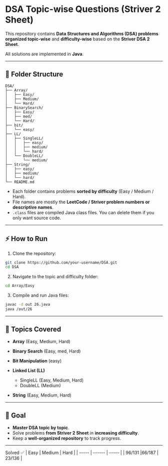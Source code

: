 
# DSA Topic-wise Questions (Striver 2 Sheet)

This repository contains **Data Structures and Algorithms (DSA) problems organized topic-wise** and **difficulty-wise** based on the **Striver DSA 2 Sheet**.

All solutions are implemented in **Java**.

---

## 📂 Folder Structure

```
DSA/
├── Array/
│   ├── Easy/
│   ├── Medium/
│   └── Hard/
├── BinarySearch/
│   ├── Easy/
│   ├── med/
│   └── Hard/
├── bit/
│   └── easy/
├── LL/
│   ├── SingleLL/
│   │   ├── easy/
│   │   ├── medium/
│   │   └── hard/
│   └── DoubleLL/
│       └── medium/
├── String/
│   ├── easy/
│   ├── medium/
│   └── hard/
└── README.md
```

* Each folder contains problems **sorted by difficulty** (Easy / Medium / Hard).
* File names are mostly the **LeetCode / Striver problem numbers or descriptive names**.
* `.class` files are compiled Java class files. You can delete them if you only want source code.

---

## ⚡ How to Run

1. Clone the repository:

```bash
git clone https://github.com/your-username/DSA.git
cd DSA
```

2. Navigate to the topic and difficulty folder:

```bash
cd Array/Easy
```

3. Compile and run Java files:

```bash
javac -d out 26.java
java /out/26
```

---

## 📌 Topics Covered

* **Array** (Easy, Medium, Hard)
* **Binary Search** (Easy, med, Hard)
* **Bit Manipulation** (easy)
* **Linked List (LL)**

  * SingleLL (Easy, Medium, Hard)
  * DoubleLL (Medium)
* **String** (Easy, Medium, Hard)

---

## 🚀 Goal

* **Master DSA topic by topic**.
* Solve problems **from Striver 2 Sheet** in **increasing difficulty**.
* Keep a **well-organized repository** to track progress.

---

Solved ✅ 
| Easy  | Medium | Hard  | 
| ----- | ------ | ----- | 
| 96/131 |66/187   | 23/136 | 


